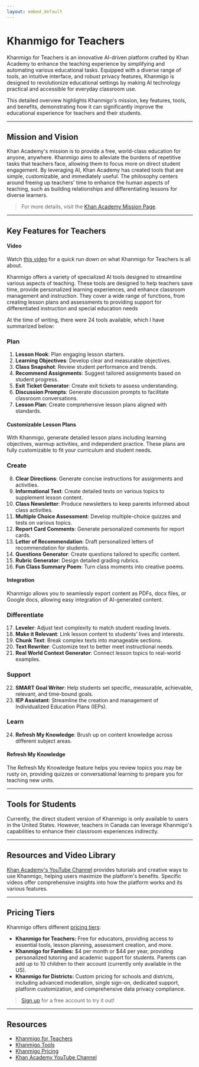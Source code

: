 ```yaml
---
layout: embed_default
---
```


# Khanmigo for Teachers

Khanmigo for Teachers is an innovative AI-driven platform crafted by Khan Academy to enhance the teaching experience by simplifying and automating various educational tasks. Equipped with a diverse range of tools, an intuitive interface, and robust privacy features, Khanmigo is designed to revolutionize educational settings by making AI technology practical and accessible for everyday classroom use.

This detailed overview highlights Khanmigo's mission, key features, tools, and benefits, demonstrating how it can significantly improve the educational experience for teachers and their students.

* * *

## Mission and Vision

Khan Academy's mission is to provide a free, world-class education for anyone, anywhere. Khanmigo aims to alleviate the burdens of repetitive tasks that teachers face, allowing them to focus more on direct student engagement. By leveraging AI, Khan Academy has created tools that are simple, customizable, and immediately useful. The philosophy centers around freeing up teachers' time to enhance the human aspects of teaching, such as building relationships and differentiating lessons for diverse learners.

> For more details, visit the [Khan Academy Mission Page](https://www.khanacademy.org/about#:~:text=Our%20mission%20is%20to%20provide%20a%20free%2C%20world%2Dclass%20education,Donate%20or%20volunteer%20today!).

* * *

## Key Features for Teachers

<div class="alert alert-block alert-success">
  <h4>Video</h4>
  <p>Watch <a href="https://www.youtube.com/watch?v=PInbNdxH39w" target="_blank">this video</a> for a quick run down on what Khanmigo for Teachers is all about.</p>
</div>

Khanmigo offers a variety of specialized AI tools designed to streamline various aspects of teaching. These tools are designed to help teachers save time, provide personalized learning experiences, and enhance classroom management and instruction. They cover a wide range of functions, from creating lesson plans and assessments to providing support for differentiated instruction and special education needs 

At the time of writing, there were 24 tools available, which I have summarized below:

### Plan
1. **Lesson Hook**: Plan engaging lesson starters.
2. **Learning Objectives**: Develop clear and measurable objectives.
3. **Class Snapshot**: Review student performance and trends.
4. **Recommend Assignments**: Suggest tailored assignments based on student progress.
5. **Exit Ticket Generator**: Create exit tickets to assess understanding.
6. **Discussion Prompts**: Generate discussion prompts to facilitate classroom conversations.
7. **Lesson Plan**: Create comprehensive lesson plans aligned with standards.

<div class="alert alert-block alert-info">
<h4>Customizable Lesson Plans</h4>
<p>With Khanmigo, generate detailed lesson plans including learning objectives, warmup activities, and independent practice. These plans are fully customizable to fit your curriculum and student needs.</p>
</div>

### Create
8. **Clear Directions**: Generate concise instructions for assignments and activities.
9. **Informational Text**: Create detailed texts on various topics to supplement lesson content.
10. **Class Newsletter**: Produce newsletters to keep parents informed about class activities.
11. **Multiple Choice Assessment**: Develop multiple-choice quizzes and tests on various topics.
12. **Report Card Comments**: Generate personalized comments for report cards.
13. **Letter of Recommendation**: Draft personalized letters of recommendation for students.
14. **Questions Generator**: Create questions tailored to specific content.
15. **Rubric Generator**: Design detailed grading rubrics.
16. **Fun Class Summary Poem**: Turn class moments into creative poems.

<div class="alert alert-block alert-info">
<h4>Integration</h4> 
<p>Khanmigo allows you to seamlessly export content as PDFs, docx files, or Google docs, allowing easy integration of AI-generated content.</p>
</div>

### Differentiate
17. **Leveler**: Adjust text complexity to match student reading levels.
18. **Make it Relevant**: Link lesson content to students’ lives and interests.
19. **Chunk Text**: Break complex texts into manageable sections.
20. **Text Rewriter**: Customize text to better meet instructional needs.
21. **Real World Context Generator**: Connect lesson topics to real-world examples.

### Support
22. **SMART Goal Writer**: Help students set specific, measurable, achievable, relevant, and time-bound goals.
23. **IEP Assistant**: Streamline the creation and management of Individualized Education Plans (IEPs).

### Learn
24. **Refresh My Knowledge**: Brush up on content knowledge across different subject areas.

<div class="alert alert-block alert-info">
<h4>Refresh My Knowledge</h4>
<p>The Refresh My Knowledge feature helps you review topics you may be rusty on, providing quizzes or conversational learning to prepare you for teaching new units.</p>
</div>

* * *

## Tools for Students

Currently, the direct student version of Khanmigo is only available to users in the United States. However, teachers in Canada can leverage Khanmigo's capabilities to enhance their classroom experiences indirectly.

* * *

## Resources and Video Library

[Khan Academy's YouTube Channel](https://www.youtube.com/@khanacademy) provides tutorials and creative ways to use Khanmigo, helping users maximize the platform's benefits. Specific videos offer comprehensive insights into how the platform works and its various features.

* * *

## Pricing Tiers

Khanmigo offers different [pricing tiers](https://www.khanmigo.ai/pricing):

- **Khanmigo for Teachers:** Free for educators, providing access to essential tools, lesson planning, assessment creation, and more.
- **Khanmigo for Families:** $4 per month or $44 per year, providing personalized tutoring and academic support for students. Parents can add up to 10 children to their account (currently only available in the US).
- **Khanmigo for Districts:** Custom pricing for schools and districts, including advanced moderation, single sign-on, dedicated support, platform customization, and comprehensive data privacy compliance.

> [Sign up](https://www.khanacademy.org/signup?referral=KhanmigoSignup&isteacher=true&continue=%2Fkhanmigo%2Fteacher-tools&utm_source=Sailthru&utm_medium=email&utm_campaign=071724-WHAM-Teachers-International) for a free account to try it out!

* * *

## Resources

- [Khanmigo for Teachers](https://www.khanmigo.ai/teachers)
- [Khanmigo Tools](https://support.khanacademy.org/hc/en-us/articles/14799047733645-What-teacher-tools-are-available-on-Khanmigo)
- [Khanmigo Pricing](https://www.khanmigo.ai/pricing)
- [Khan Academy YouTube Channel](https://www.youtube.com/@khanacademy)